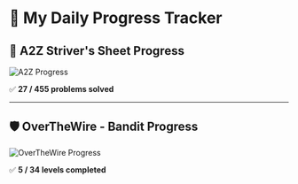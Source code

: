 # 🚀 My Daily Progress Tracker

## 📌 A2Z Striver's Sheet Progress  
![A2Z Progress](https://img.shields.io/badge/Progress-27%2F455-blue?style=for-the-badge&logo=leetcode)

✅ **27 / 455 problems solved**    

---

## 🛡️ OverTheWire - Bandit Progress  
![OverTheWire Progress](https://img.shields.io/badge/Progress-5%2F34-brightgreen?style=for-the-badge&logo=linux)

✅ **5 / 34 levels completed**  
